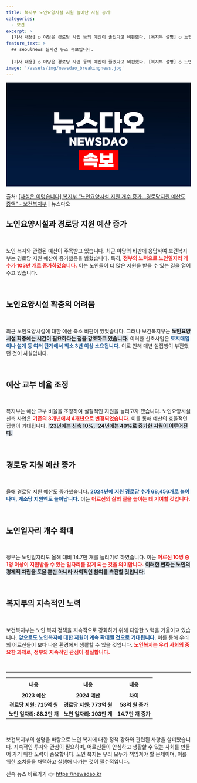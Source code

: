 ```yaml
---
title: 복지부 노인요양시설 지원 늘어난 사실 공개!
categories:
  - 보건
excerpt: >
  [기사 내용] ○ 야당은 경로당 사업 등의 예산이 줄었다고 비판했다. [복지부 설명] ○ 노인요양시설 확충은…
feature_text: >
  ## seoulnews 실시간 뉴스 속보입니다.

  [기사 내용] ○ 야당은 경로당 사업 등의 예산이 줄었다고 비판했다. [복지부 설명] ○ 노인요양시설 확충은…
image: '/assets/img/newsdao_breakingnews.jpg'
---
```


![뉴스다오 속보](/assets/img/newsdao_breakingnews.jpg)

<p>출처: <a href="https://newsdao.kr/2073" rel="dofollow">[사실은 이렇습니다] 복지부 “노인요양시설 지원 개수 증가…경로당지원 예산도 증액” - 보건복지부</a> | 뉴스다오</p>

<h2 data-ke-size="size26">노인요양시설과 경로당 지원 예산 증가</h2>

<p data-ke-size="size16">&nbsp;</p>

노인 복지와 관련된 예산이 주목받고 있습니다. 최근 야당의 비판에 응답하여 보건복지부는 경로당 지원 예산이 증가했음을 밝혔습니다. 특히, <b><span style="color: #ee2323;">정부의 노력으로 노인일자리 개수가 103만 개로 증가하였습니다.</span></b> 이는 노인들이 더 많은 지원을 받을 수 있는 길을 열어주고 있습니다.  

<p data-ke-size="size16">&nbsp;</p>

<h2 data-ke-size="size26">노인요양시설 확충의 어려움</h2>

<p data-ke-size="size16">&nbsp;</p>

최근 노인요양시설에 대한 예산 축소 비판이 있었습니다. 그러나 보건복지부는 <b><span style="background-color: #21538527;">노인요양시설 확충에는 시간이 필요하다는 점을 강조하고 있습니다.</span></b> 이러한 신축사업은 <b><span style="color: #1a5490;">토지매입이나 설계 등 여러 단계에서 최소 3년 이상 소요됩니다.</span></b> 이로 인해 매년 실집행이 부진했던 것이 사실입니다. 

<p data-ke-size="size16">&nbsp;</p>

<h2 data-ke-size="size26">예산 교부 비율 조정</h2>

<p data-ke-size="size16">&nbsp;</p>

복지부는 예산 교부 비율을 조정하여 실질적인 지원을 늘리고자 했습니다. 노인요양시설 신축 사업은 <b><span style="color: #ee2323;">기존의 3개년에서 4개년으로 변경되었습니다.</span></b> 이를 통해 예산의 효율적인 집행이 기대됩니다. <b><span style="background-color: #21538527;">'23년에는 신축 10%, '24년에는 40%로 증가한 지원이 이루어진다.</span></b>

<p data-ke-size="size16">&nbsp;</p>

<h2 data-ke-size="size26">경로당 지원 예산 증가</h2>

<p data-ke-size="size16">&nbsp;</p>

올해 경로당 지원 예산도 증가했습니다. <b><span style="color: #1a5490;">2024년에 지원 경로당 수가 68,456개로 늘어나며, 개소당 지원액도 늘어납니다.</span></b> 이는 <b><span style="color: #ee2323;">어르신의 삶의 질을 높이는 데 기여할 것입니다.</span></b>

<p data-ke-size="size16">&nbsp;</p>

<h2 data-ke-size="size26">노인일자리 개수 확대</h2>

<p data-ke-size="size16">&nbsp;</p>

정부는 노인일자리도 올해 대비 14.7만 개를 늘리기로 하였습니다. 이는 <b><span style="color: #ee2323;">어르신 10명 중 1명 이상이 지원받을 수 있는 일자리를 갖게 되는 것을 의미합니다.</span></b> <b><span style="background-color: #21538527;">이러한 변화는 노인의 경제적 자립을 도울 뿐만 아니라 사회적인 참여를 촉진할 것입니다.</span></b>

<p data-ke-size="size16">&nbsp;</p>

<h2 data-ke-size="size26">복지부의 지속적인 노력</h2>

<p data-ke-size="size16">&nbsp;</p>

보건복지부는 노인 복지 정책을 지속적으로 강화하기 위해 다양한 노력을 기울이고 있습니다. <b><span style="color: #1a5490;">앞으로도 노인복지에 대한 지원이 계속 확대될 것으로 기대됩니다.</span></b> 이를 통해 우리의 어르신들이 보다 나은 환경에서 생활할 수 있을 것입니다. <b><span style="color: #ee2323;">노인복지는 우리 사회의 중요한 과제로, 정부의 지속적인 관심이 절실합니다.</span></b>

<p data-ke-size="size16">&nbsp;</p>

<hr>

<table style="width: 100%; border-collapse: collapse;">
    <tr>
        <td style="text-align: center; height: 30px;"><b>내용</b></td>
        <td style="text-align: center; height: 30px;"><b>내용</b></td>
        <td style="text-align: center; height: 30px;"><b>내용</b></td>
    </tr>
    <tr>
        <td style="text-align: center; height: 17px;"><b>2023 예산</b></td>
        <td style="text-align: center; height: 17px;"><b>2024 예산</b></td>
        <td style="text-align: center; height: 17px;"><b>차이</b></td>
    </tr>
    <tr>
        <td style="text-align: center; height: 17px;"><b>경로당 지원: 715억 원</b></td>
        <td style="text-align: center; height: 17px;"><b>경로당 지원: 773억 원</b></td>
        <td style="text-align: center; height: 17px;"><b>58억 원 증가</b></td>
    </tr>
    <tr>
        <td style="text-align: center; height: 17px;"><b>노인 일자리: 88.3만 개</b></td>
        <td style="text-align: center; height: 17px;"><b>노인 일자리: 103만 개</b></td>
        <td style="text-align: center; height: 17px;"><b>14.7만 개 증가</b></td>
    </tr>
</table>

<p data-ke-size="size16">&nbsp;</p>

보건복지부의 설명을 바탕으로 노인 복지에 대한 정책 강화와 관련된 사항을 살펴봤습니다. 지속적인 투자와 관심이 필요하며, 어르신들이 안심하고 생활할 수 있는 사회를 만들어 가기 위한 노력이 중요합니다. 노인 복지는 우리 모두가 책임져야 할 문제이며, 이를 위한 조치들을 채택하고 실행해 나가는 것이 필수적입니다. 

신속 뉴스 바로가기 👉 <a href="https://newsdao.kr" rel="dofollow">https://newsdao.kr</a>


